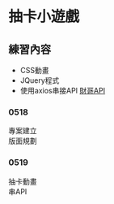 # 抽卡小遊戲

## 練習內容
* CSS動畫
* JQuery程式
* 使用axios串接API [財哥API](https://api.kento520.tw/zack/?rand)

### 0518
專案建立<br>
版面規劃<br>

### 0519
抽卡動畫<br>
串API<br>
